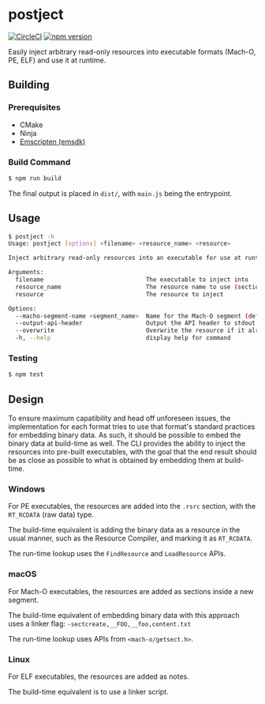 # postject

[![CircleCI](https://dl.circleci.com/status-badge/img/gh/postmanlabs/postject/tree/main.svg?style=svg)](https://dl.circleci.com/status-badge/redirect/gh/postmanlabs/postject/tree/main)
[![npm version](http://img.shields.io/npm/v/postject.svg)](https://npmjs.org/package/postject)

Easily inject arbitrary read-only resources into executable formats
(Mach-O, PE, ELF) and use it at runtime.

## Building

### Prerequisites

* CMake
* Ninja
* [Emscripten (emsdk)](https://emscripten.org/docs/getting_started/downloads.html)

### Build Command

```sh
$ npm run build
```

The final output is placed in `dist/`, with `main.js` being the
entrypoint.

## Usage

```sh
$ postject -h
Usage: postject [options] <filename> <resource_name> <resource>

Inject arbitrary read-only resources into an executable for use at runtime

Arguments:
  filename                             The executable to inject into
  resource_name                        The resource name to use (section name on Mach-O and ELF, resource name for PE)
  resource                             The resource to inject

Options:
  --macho-segment-name <segment_name>  Name for the Mach-O segment (default: "__POSTJECT")
  --output-api-header                  Output the API header to stdout
  --overwrite                          Overwrite the resource if it already exists
  -h, --help                           display help for command
```

### Testing

```sh
$ npm test
```

## Design

To ensure maximum capatibility and head off unforeseen issues, the
implementation for each format tries to use that format's standard
practices for embedding binary data. As such, it should be possible
to embed the binary data at build-time as well. The CLI provides the
ability to inject the resources into pre-built executables, with the
goal that the end result should be as close as possible to what is
obtained by embedding them at build-time.

### Windows

For PE executables, the resources are added into the `.rsrc` section,
with the `RT_RCDATA` (raw data) type.

The build-time equivalent is adding the binary data as a resource in
the usual manner, such as the Resource Compiler, and marking it as
`RT_RCDATA`.

The run-time lookup uses the `FindResource` and `LoadResource` APIs.

### macOS

For Mach-O executables, the resources are added as sections inside a
new segment.

The build-time equivalent of embedding binary data with this approach
uses a linker flag: `-sectcreate,__FOO,__foo,content.txt`

The run-time lookup uses APIs from `<mach-o/getsect.h>`.

### Linux

For ELF executables, the resources are added as notes.

The build-time equivalent is to use a linker script.
